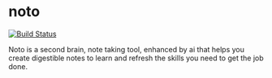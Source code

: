 # noto

[![Build Status](https://img.shields.io/endpoint.svg?url=https%3A%2F%2Factions-badge.atrox.dev%2Fcorjohnson%2Fnoto%2Fbadge%3Fref%3Dmaster&style=flat-square)](https://actions-badge.atrox.dev/corjohnson/noto/goto?ref=master)

Noto is a second brain, note taking tool, enhanced by ai that helps you create digestible notes to learn and refresh the skills you need to get the job done.
